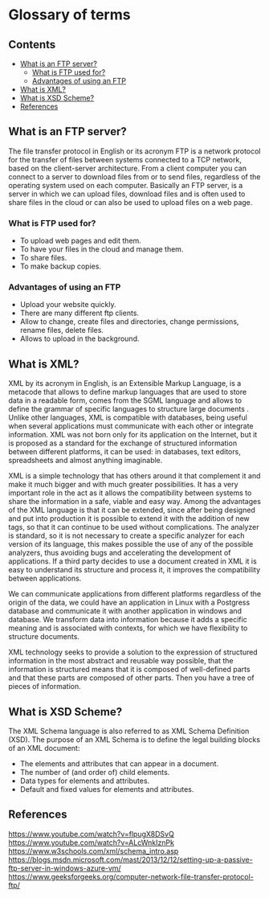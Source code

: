 # Glossary of terms

## Contents

- [What is an FTP server?](#What-is-an-FTP-server)
	- [What is FTP used for?](#What-is-FTP-used-for)
	- [Advantages of using an FTP](#Advantages-of-using-an-FTP)
- [What is XML?](#What-is-XML)
- [What is XSD Scheme?](#What-is-XSD-Scheme)
- [References](#References)

## What is an FTP server?

The file transfer protocol in English or its acronym FTP is a network protocol for the transfer of files between systems connected to a TCP network, based on the client-server architecture. From a client computer you can connect to a server to download files from or to send files, regardless of the operating system used on each computer. Basically an FTP server, is a server in which we can upload files, download files and is often used to share files in the cloud or can also be used to upload files on a web page.

### What is FTP used for?

- To upload web pages and edit them.
- To have your files in the cloud and manage them.
- To share files.
- To make backup copies.

### Advantages of using an FTP

- Upload your website quickly.
- There are many different ftp clients.
- Allow to change, create files and directories, change permissions, rename files, delete files.
- Allows to upload in the background.

## What is XML?

XML by its acronym in English, is an Extensible Markup Language, is a metacode that allows to define markup languages that are used to store data in a readable form, comes from the SGML language and allows to define the grammar of specific languages to structure large documents . Unlike other languages, XML is compatible with databases, being useful when several applications must communicate with each other or integrate information. XML was not born only for its application on the Internet, but it is proposed as a standard for the exchange of structured information between different platforms, it can be used: in databases, text editors, spreadsheets and almost anything imaginable.

XML is a simple technology that has others around it that complement it and make it much bigger and with much greater possibilities. It has a very important role in the act as it allows the compatibility between systems to share the information in a safe, viable and easy way. Among the advantages of the XML language is that it can be extended, since after being designed and put into production it is possible to extend it with the addition of new tags, so that it can continue to be used without complications. The analyzer is standard, so it is not necessary to create a specific analyzer for each version of its language, this makes possible the use of any of the possible analyzers, thus avoiding bugs and accelerating the development of applications. If a third party decides to use a document created in XML it is easy to understand its structure and process it, it improves the compatibility between applications.

We can communicate applications from different platforms regardless of the origin of the data, we could have an application in Linux with a Postgress database and communicate it with another application in windows and database. We transform data into information because it adds a specific meaning and is associated with contexts, for which we have flexibility to structure documents.

XML technology seeks to provide a solution to the expression of structured information in the most abstract and reusable way possible, that the information is structured means that it is composed of well-defined parts and that these parts are composed of other parts. Then you have a tree of pieces of information.


## What is XSD Scheme?

The XML Schema language is also referred to as XML Schema Definition (XSD). The purpose of an XML Schema is to define the legal building blocks of an XML document:

-   The elements and attributes that can appear in a document.
-   The number of (and order of) child elements.
-   Data types for elements and attributes.
-   Default and fixed values for elements and attributes.

## References

https://www.youtube.com/watch?v=flpugX8DSvQ
https://www.youtube.com/watch?v=ALcWnkIznPk
https://www.w3schools.com/xml/schema_intro.asp
https://blogs.msdn.microsoft.com/mast/2013/12/12/setting-up-a-passive-ftp-server-in-windows-azure-vm/
https://www.geeksforgeeks.org/computer-network-file-transfer-protocol-ftp/
<!--stackedit_data:
eyJoaXN0b3J5IjpbLTg5MjQ5MjcwNywtMTg5ODk1OTQzMiw2Mj
g0NjY0NywtNTM4NjE3MjE2LDIwNTU0MTY2MDEsNzQxNjE4MjMz
LDE4NjM3MTc2MzEsLTEzNzg2NDc0NTgsLTE0MzUwNTM2MjYsMT
k2MjM1MDgwN119
-->